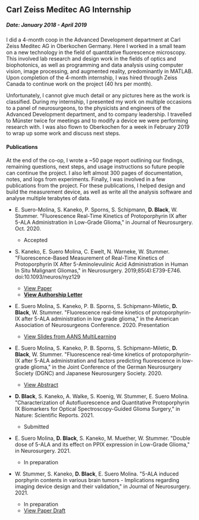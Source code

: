 ## Carl Zeiss Meditec AG Internship
##### Date: January 2018 - April 2019

I did a 4-month coop in the Advanced Development department at Carl Zeiss Meditec AG in Oberkochen Germany. Here I worked in a small team on a new technology in the field of quantitative fluorescence microscopy. This involved lab research and design work in the fields of optics and biophotonics, as well as programming and data analysis using computer vision, image processing, and augmented reality, predominantly in MATLAB. Upon completion of the 4-month internship, I was hired through Zeiss Canada to continue work on the project (40 hrs per month).

Unfortunately, I cannot give much detail or any pictures here as the work is classified. During my internship, I presented my work on multiple occasions to a panel of neurosurgeons, to the physicists and engineers of the Advanced Development department, and to company leadership. I travelled to Münster twice for meetings and to modify a device we were performing research with. I was also flown to Oberkochen for a week in February 2019 to wrap up some work and discuss next steps. 

<!-- I have been invited to come back and work for Zeiss at any time. -->

#### Publications
At the end of the co-op, I wrote a ~50 page report outlining our findings, remaining questions, next steps, and usage instructions so future people can continue the project. I also left almost 300 pages of documentation, notes, and logs from experiments. Finally, I was involved in a few publications from the project. For these publications, I helped design and build the measurement device, as well as write all the analysis software and analyse multiple terabytes of data. 

* E. Suero-Molina, S. Kaneko, P. Sporns, S. Schipmann, **D. Black**, W. Stummer. "Fluorescence Real-Time Kinetics of Protoporphyrin IX after 5-ALA Administration in Low-Grade Glioma," in Journal of Neurosurgery. Oct. 2020.
  * Accepted

* S. Kaneko, E. Suero Molina, C. Ewelt, N. Warneke, W. Stummer. "Fluorescence-Based Measurement of Real-Time Kinetics of Protoporphyrin IX After 5-Aminolevulinic Acid Administration in Human In Situ Malignant Gliomas," in Neurosurgery. 2019;85(4):E739-E746. doi:10.1093/neuros/nyz129
  * [View Paper](/files/fluorescenceKineticsPaper.pdf)
  * **[View Authorship Letter](/files/AuthorshipConfirmation.pdf)**

*  E. Suero Molina, S. Kaneko, P. B. Sporns, S. Schipmann-Miletic, **D. Black**, W. Stummer. "Fluorescence real-time kinetics of protoporphyrin-IX after 5-ALA administration in low grade glioma," in the American Association of Neurosurgeons Conference. 2020. Presentation
    * [View Slides from AANS MultiLearning](https://aans.multilearning.com/util/document_library?g_id=274&dc_id=9036)

* E. Suero Molina, S. Kaneko, P. B. Sporns, S. Schipmann-Miletic, **D. Black**, W. Stummer. "Fluorescence real-time kinetics of protoporphyrin-IX after 5-ALA administration and factors predicting fluorescence in low-grade glioma," in the Joint Conference of the German Neurosurgery Society (DGNC) and Japanese Neurosurgery Society. 2020.
  * [View Abstract](https://www.egms.de/static/en/meetings/dgnc2020/20dgnc193.shtml)

* **D. Black**, S. Kaneko, A. Walke, S. Koenig, W. Stummer, E. Suero Molina. "Characterization of Autofluorescence and Quantitative Protoporphyrin IX Biomarkers for Optical Spectroscopy-Guided Glioma Surgery," in Nature: Scientific Reports. 2021.
   * Submitted

* E. Suero Molina, **D. Black**, S. Kaneko, M. Muether, W. Stummer. "Double dose of 5-ALA and its effect on PPIX expression in Low-Grade Glioma," in Neurosurgery. 2021.
   * In preparation

* W. Stummer, S. Kaneko, **D. Black**, E. Suero Molina. "5-ALA induced porphyrin contents in various brain tumors - Implications regarding imaging device design and their validation," in Journal of Neurosurgery. 2021.
  * In preparation
  * [View Paper Draft](/files/fluorescenceImagingPaper.pdf)
